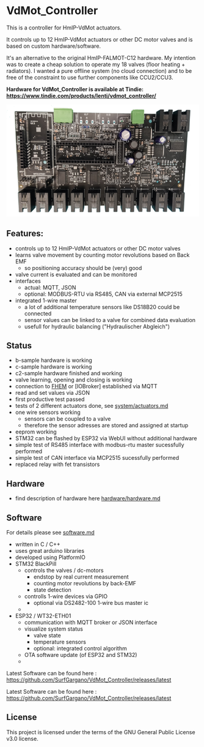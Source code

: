 # VdMot_Controller
This is a controller for HmIP-VdMot actuators.

It controls up to 12 HmIP-VdMot actuators or other DC motor valves and is based on custom hardware/software.

It's an alternative to the original HmIP-FALMOT-C12 hardware.
My intention was to create a cheap solution to operate my 18 valves (floor heating + radiators).
I wanted a pure offline system (no cloud connection) and to be free of the constraint to use further components like CCU2/CCU3.

**Hardware for VdMot_Controller is available at Tindie: https://www.tindie.com/products/lenti/vdmot_controller/**

![-](./hardware/c2-sample_pcb_soldered.jpg "C2 sample PCB with soldered components")

## Features:
- controls up to 12 HmIP-VdMot actuators or other DC motor valves
- learns valve movement by counting motor revolutions based on Back EMF
  - so positioning accuracy should be (very) good
- valve current is evaluated and can be monitored
- interfaces
  - actual: MQTT, JSON
  - optional: MODBUS-RTU via RS485, CAN via external MCP2515
- integrated 1-wire master
  - a lot of additional temperature sensors like DS18B20 could be connected
  - sensor values can be linked to a valve for combined data evaluation
  - usefull for hydraulic balancing ("Hydraulischer Abgleich")
  
## Status
- b-sample hardware is working
- c-sample hardware is working
- c2-sample hardware finished and working
- valve learning, opening and closing is working
- connection to [FHEM](https://fhem.de/) or [IOBroker] established via MQTT
- read and set values via JSON
- first productive test passed
- tests of 2 different actuators done, see [system/actuators.md](./system/actuators.md)
- one wire sensors working
  - sensors can be coupled to a valve
  - therefore the sensor adresses are stored and assigned at startup
- eeprom working
- STM32 can be flashed by ESP32 via WebUI without additional hardware
- simple test of RS485 interface with modbus-rtu master sucessfully performed
- simple test of CAN interface via MCP2515 sucessfully performed
- replaced relay with fet transistors

## Hardware
- find description of hardware here [hardware/hardware.md](./hardware/hardware.md)

## Software
For details please see [software.md](./software.md)
- written in C / C++
- uses great arduino libraries
- developed using PlatformIO
- STM32 BlackPill
  - controls the valves / dc-motors
    - endstop by real current measurement
    - counting motor revolutions by back-EMF
    - state detection
  - controlls 1-wire devices via GPIO
    - optional via DS2482-100 1-wire bus master ic
  - 
- ESP32 / WT32-ETH01
  - communication with MQTT broker or JSON interface
  - visualize system status
    - valve state
    - temperature sensors
    - optional: integrated control algorithm 
  - OTA software update (of ESP32 and STM32)
  - 
Latest Software can be found here :
https://github.com/SurfGargano/VdMot_Controller/releases/latest

Latest Software can be found here :
https://github.com/SurfGargano/VdMot_Controller/releases/latest

## License
This project is licensed under the terms of the GNU General Public License v3.0 license.
